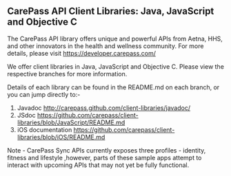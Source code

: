 CarePass API Client Libraries: Java, JavaScript and Objective C
----------------------------------------------------------------
The CarePass API library offers unique and powerful APIs from Aetna, HHS, and other innovators in the health and wellness community. For more details, please visit <https://developer.carepass.com/>

We offer client libraries in Java, JavaScript and Objective C. Please view the respective branches for more information.

Details of each  library can be found in the README.md on each branch, or you can jump directly to:-

1. Javadoc <http://carepass.github.com/client-libraries/javadoc/>
2. JSdoc <https://github.com/carepass/client-libraries/blob/JavaScript/README.md>
3. iOS documentation <https://github.com/carepass/client-libraries/blob/iOS/README.md>

Note - CarePass Sync APIs currently exposes three profiles - identity, fitness and lifestyle ,however, parts of these sample apps attempt to interact with upcoming APIs that may not yet be fully functional.